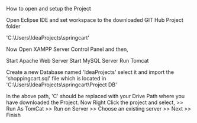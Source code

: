 How to open and setup the Project

Open Eclipse IDE and set workspace to the downloaded GIT Hub Project folder

'C:\Users\IdeaProjects\springcart'

Now Open XAMPP Server Control Panel and then,

Start Apache Web Server
Start MySQL Server
Run Tomcat

Create a new Database named 'IdeaProjects' select it and import the 'shoppingcart.sql' file which is located in 'C:\Users\IdeaProjects\springcart\Project DB'

In the above path, 'C' should be replaced with your Drive Path where you have downloaded the Project.
Now Right Click the project and select, >> Run As TomCat >> Run on Server >> Choose an existing server >> Next >> Finish
